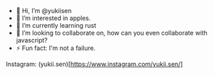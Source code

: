 - 👋 Hi, I’m @yukiisen
- 👀 I’m interested in apples.
- 🌱 I’m currently learning rust
- 💞️ I’m looking to collaborate on, how can you even collaborate with javascript?
- ⚡ Fun fact: I'm not a failure.


Instagram: (yukii.sen)[https://www.instagram.com/yukii.sen/]
<!---
yukiisen/yukiisen is a ✨ special ✨ repository because its `README.md` (this file) appears on your GitHub profile.
You can click the Preview link to take a look at your changes.
--->
